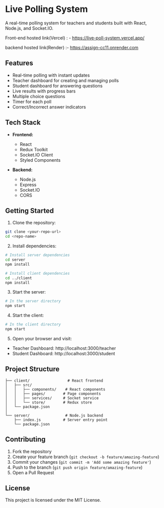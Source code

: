 # Live Polling System

A real-time polling system for teachers and students built with React, Node.js, and Socket.IO.

Front-end hosted link(Vercel) : - https://live-poll-system.vercel.app/

backend hosted link(Render) :- https://assign-cc11.onrender.com



## Features

- Real-time polling with instant updates
- Teacher dashboard for creating and managing polls
- Student dashboard for answering questions
- Live results with progress bars
- Multiple choice questions
- Timer for each poll
- Correct/Incorrect answer indicators

## Tech Stack

- **Frontend:**
  - React
  - Redux Toolkit
  - Socket.IO Client
  - Styled Components

- **Backend:**
  - Node.js
  - Express
  - Socket.IO
  - CORS

## Getting Started

1. Clone the repository:
```bash
git clone <your-repo-url>
cd <repo-name>
```

2. Install dependencies:
```bash
# Install server dependencies
cd server
npm install

# Install client dependencies
cd ../client
npm install
```

3. Start the server:
```bash
# In the server directory
npm start
```

4. Start the client:
```bash
# In the client directory
npm start
```

5. Open your browser and visit:
- Teacher Dashboard: http://localhost:3000/teacher
- Student Dashboard: http://localhost:3000/student

## Project Structure

```
├── client/                 # React frontend
│   ├── src/
│   │   ├── components/    # React components
│   │   ├── pages/        # Page components
│   │   ├── services/     # Socket service
│   │   └── store/        # Redux store
│   └── package.json
│
└── server/                # Node.js backend
    ├── index.js          # Server entry point
    └── package.json
```

## Contributing

1. Fork the repository
2. Create your feature branch (`git checkout -b feature/amazing-feature`)
3. Commit your changes (`git commit -m 'Add some amazing feature'`)
4. Push to the branch (`git push origin feature/amazing-feature`)
5. Open a Pull Request

## License

This project is licensed under the MIT License. 
